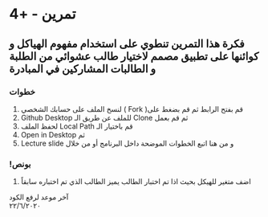 
# تمرين - +4 
##   فكرة هذا التمرين تنطوي على استخدام مفهوم الهياكل و كوائنها على تطبيق مصمم لاختيار طالب عشوائي من الطلبة و الطالبات المشاركين  في  المبادرة
 
### خطوات 
1.  لنسخ الملف على حسابك الشخصي ( Fork )قم بفتح الرابط  ثم  قم بضغط على  
2.  Github Desktop للملف عن طريق الـ Clone ثم قم بعمل 
3.  لحفظ الملف Local Path قم باختيار الـ
4. Open in Desktop ثم 
5. Lecture slide و من هنا اتبع الخطوات الموضحة داخل البرنامج أو من خلال

### !بونص 
1.  اضف متغير للهيكل بحيث اذا تم اختبار الطالب يميز الطالب الذي تم اختباره سابقاً


آخر موعد لرفع الكود\
٢٢/٦/٢٠٢٠
